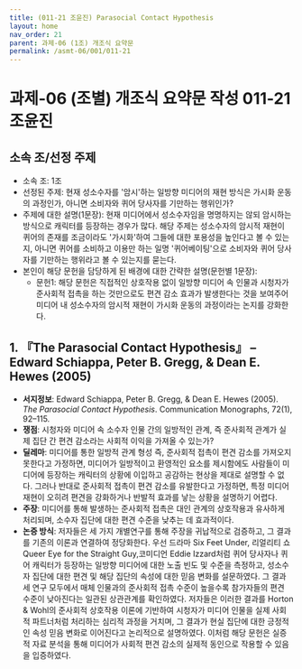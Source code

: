 ```yaml
---
title: (011-21 조윤진) Parasocial Contact Hypothesis
layout: home
nav_order: 21
parent: 과제-06 (1조) 개조식 요약문
permalink: /asmt-06/001/011-21
---
```


# 과제-06 (조별) 개조식 요약문 작성 011-21 조윤진

## 소속 조/선정 주제

- 소속 조: 1조
- 선정된 주제: 현재 성소수자를 '암시'하는 일방향 미디어의 재현 방식은 가시화 운동의 과정인가, 아니면 소비자와 퀴어 당사자를 기만하는 행위인가?
- 주제에 대한 설명(1문장): 현재 미디어에서 성소수자임을 명명하지는 않되 암시하는 방식으로 캐릭터를 등장하는 경우가 많다. 해당 주제는 성소수자의 암시적 재현이 퀴어의 존재를 조금이라도 '가시화'하여 그들에 대한 포용성을 높인다고 볼 수 있는지, 아니면 퀴어를 소비하고 이용만 하는 일명 '퀴어베이팅'으로 소비자와 퀴어 당사자를 기만하는 행위라고 볼 수 있는지를 묻는다.
- 본인이 해당 문헌을 담당하게 된 배경에 대한 간략한 설명(문헌별 1문장):  
  - 문헌1: 해당 문헌은 직접적인 상호작용 없이 일방향 미디어 속 인물과 시청자가 준사회적 접촉을 하는 것만으로도 편견 감소 효과가 발생한다는 것을 보여주어 미디어 내 성소수자의 암시적 재현이 가시화 운동의 과정이라는 논지를 강화한다.

## 1. 『The Parasocial Contact Hypothesis』 – Edward Schiappa, Peter B. Gregg, & Dean E. Hewes (2005)

- **서지정보**: Edward Schiappa, Peter B. Gregg, & Dean E. Hewes (2005). *The Parasocial Contact Hypothesis*. Communication Monographs, 72(1), 92–115.
- **쟁점**: 시청자와 미디어 속 소수자 인물 간의 일방적인 관계, 즉 준사회적 관계가 실제 집단 간 편견 감소라는 사회적 이익을 가져올 수 있는가?
- **딜레마**: 미디어를 통한 일방적 관계 형성 즉, 준사회적 접촉이 편견 감소를 가져오지 못한다고 가정하면, 미디어가 일방적이고 환영적인 요소를 제시함에도 사람들이 미디어에 등장하는 캐릭터의 상황에 이입하고 공감하는 현상을 제대로 설명할 수 없다. 그러나 반대로 준사회적 접촉이 편견 감소를 유발한다고 가정하면, 특정 미디어 재현이 오히려 편견을 강화하거나 반발적 효과를 낳는 상황을 설명하기 어렵다.
- **주장**: 미디어를 통해 발생하는 준사회적 접촉은 대인 관계의 상호작용과 유사하게 처리되며, 소수자 집단에 대한 편견 수준을 낮추는 데 효과적이다.
- **논증 방식**: 저자들은 세 가지 개별연구를 통해 주장을 귀납적으로 검증하고, 그 결과를 기존의 이론과 연결하여 정당화한다. 우선 드라마 Six Feet Under, 리얼리티 쇼 Queer Eye for the Straight Guy,코미디언 Eddie Izzard처럼 퀴어 당사자나 퀴어 캐릭터가 등장하는 일방향 미디어에 대한 노출 빈도 및 수준을 측정하고, 성소수자 집단에 대한 편견 및 해당 집단의 속성에 대한 믿음 변화를 설문하였다. 그 결과 세 연구 모두에서 매체 인물과의 준사회적 접촉 수준이 높을수록 참가자들의 편견 수준이 낮아진다는 일관된 상관관계를 확인하였다. 저자들은 이러한 결과를 Horton & Wohl의 준사회적 상호작용 이론에 기반하여 시청자가 미디어 인물을 실제 사회적 파트너처럼 처리하는 심리적 과정을 거치며, 그 결과가 현실 집단에 대한 긍정적인 속성 믿음 변화로 이어진다고 논리적으로 설명하였다. 이처럼 해당 문헌은 실증적 자료 분석을 통해 미디어가 사회적 편견 감소의 실제적 동인으로 작용할 수 있음을 입증하였다.
